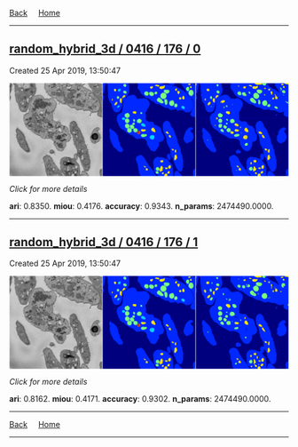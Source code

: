 
[Back](..)&nbsp;&nbsp;&nbsp;&nbsp;&nbsp;[Home](https://leapmanlab.github.io/snapshots)

---

<div class="summary"><a href="0"><h2>random_hybrid_3d / 0416 / 176 / 0</h2></a><p>Created 25 Apr 2019, 13:50:47
</p><a href="0"><img src="0/media/summary.png" align="center"></a><p>
<i>Click for more details</i>
</p></div>

**ari**: 0.8350. **miou**: 0.4176. **accuracy**: 0.9343. **n_params**: 2474490.0000. 

---

<div class="summary"><a href="1"><h2>random_hybrid_3d / 0416 / 176 / 1</h2></a><p>Created 25 Apr 2019, 13:50:47
</p><a href="1"><img src="1/media/summary.png" align="center"></a><p>
<i>Click for more details</i>
</p></div>

**ari**: 0.8162. **miou**: 0.4171. **accuracy**: 0.9302. **n_params**: 2474490.0000. 

---

[Back](..)&nbsp;&nbsp;&nbsp;&nbsp;&nbsp;[Home](https://leapmanlab.github.io/snapshots)

---